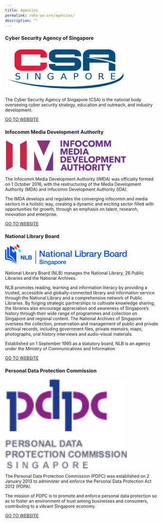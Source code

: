 ```yaml
---
title: Agencies
permalink: /who-we-are/agencies/
description: ""
---
```

### Cyber Security Agency of Singapore
<img style="height:150px; width:400px;" src="/images/Logos/csa%20logo%20-%20color%20(june2015).jpg">

The Cyber Security Agency of Singapore (CSA) is the national body overseeing cyber security strategy, education and outreach, and industry development.

[GO TO WEBSITE](http://www.csa.gov.sg/)

###   Infocomm Media Development Authority
<img style="height:103px; width:400px;" src="/images/Logos/imda_logo_colour.png">

The Infocomm Media Development Authority (IMDA) was officially formed on 1 October 2016, with the restructuring of the Media Development Authority (MDA) and Infocomm Development Authority (IDA).  
  
The IMDA develops and regulates the converging infocomm and media sectors in a holistic way, creating a dynamic and exciting sector filled with opportunities for growth, through an emphasis on talent, research, innovation and enterprise.

[GO TO WEBSITE](https://www.imda.gov.sg/)

### National Library Board
<img style="height:69px; width:400px;" src="/images/Logos/nlb%20logo%201.jpg">

National Library Board (NLB) manages the National Library, 26 Public Libraries and the National Archives.  
  
NLB promotes reading, learning and information literacy by providing a trusted, accessible and globally-connected library and information service through the National Library and a comprehensive network of Public Libraries. By forging strategic partnerships to cultivate knowledge sharing, the libraries also encourage appreciation and awareness of Singapore’s history through their wide range of programmes and collection on Singapore and regional content. The National Archives of Singapore oversees the collection, preservation and management of public and private archival records, including government files, private memoirs, maps, photographs, oral history interviews and audio-visual materials.  
  
Established on 1 September 1995 as a statutory board, NLB is an agency under the Ministry of Communications and Information.

[GO TO WEBSITE](http://www.nlb.gov.sg/)

### Personal Data Protection Commission
<img style="height:294px; width:400px;" src="/images/Logos/pdpc%20logo.jpeg">

The Personal Data Protection Commission (PDPC) was established on 2 January 2013 to administer and enforce the Personal Data Protection Act 2012 (PDPA).  
  
The mission of PDPC is to promote and enforce personal data protection so as to foster an environment of trust among businesses and consumers, contributing to a vibrant Singapore economy.

[GO TO WEBSITE](https://www.pdpc.gov.sg/)